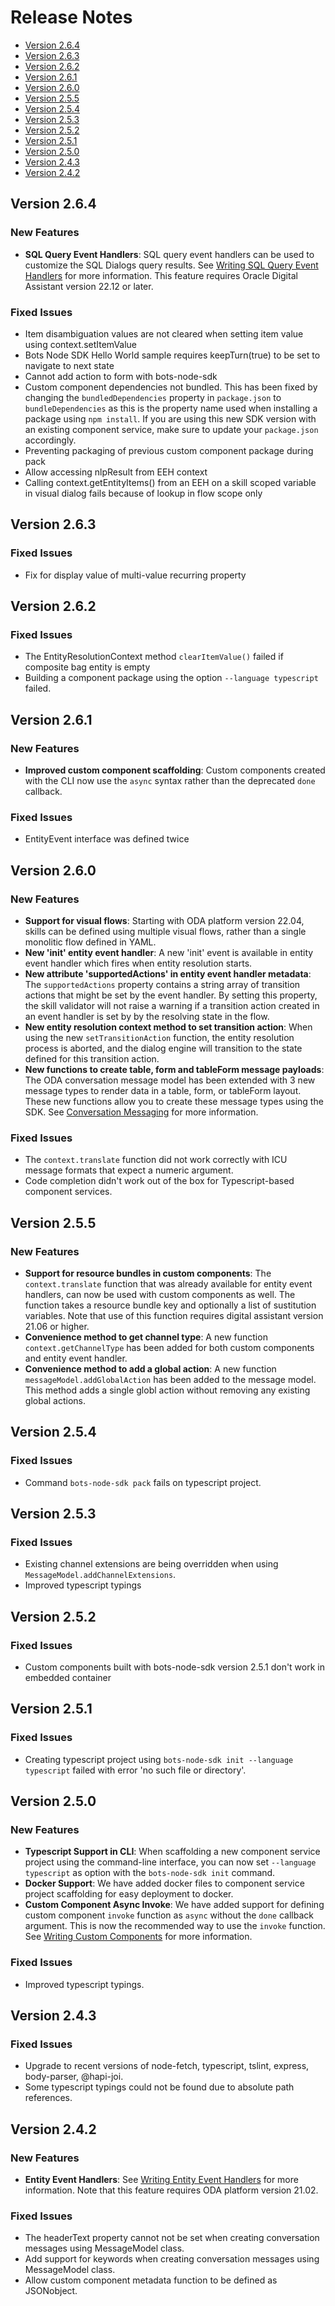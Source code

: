 # Release Notes

- [Version 2.6.4](#v264)
- [Version 2.6.3](#v263)
- [Version 2.6.2](#v262)
- [Version 2.6.1](#v261)
- [Version 2.6.0](#v260)
- [Version 2.5.5](#v255)
- [Version 2.5.4](#v254)
- [Version 2.5.3](#v253)
- [Version 2.5.2](#v252)
- [Version 2.5.1](#v251)
- [Version 2.5.0](#v250)
- [Version 2.4.3](#v243)
- [Version 2.4.2](#v242)

## Version 2.6.4 <a name="v264">

### New Features

- **SQL Query Event Handlers**: SQL query event handlers can be used to customize the SQL Dialogs query results. See [Writing SQL Query Event Handlers](https://github.com/oracle/bots-node-sdk/blob/master/DATA_QUERY_EVENT_HANDLER.md) for more information. This feature requires Oracle Digital Assistant version 22.12 or later.

### Fixed Issues

- Item disambiguation values are not cleared when setting item value using context.setItemValue
- Bots Node SDK Hello World sample requires keepTurn(true) to be set to navigate to next state
- Cannot add action to form with bots-node-sdk
- Custom component dependencies not bundled. This has been fixed by changing the `bundledDependencies` property in `package.json` to `bundleDependencies` as this is the property name used when installing a package using `npm install`. If you are using this new SDK version with an existing component service, make sure to update your `package.json` accordingly.
- Preventing packaging of previous custom component package during pack
- Allow accessing nlpResult from EEH context
- Calling context.getEntityItems() from an EEH on a skill scoped variable in visual dialog fails because of lookup in flow scope only

## Version 2.6.3 <a name="v263">

### Fixed Issues

- Fix for display value of multi-value recurring property 

## Version 2.6.2 <a name="v262">

### Fixed Issues

- The EntityResolutionContext method `clearItemValue()` failed if composite bag entity is empty
- Building a component package using the option `--language typescript` failed.

## Version 2.6.1 <a name="v261">

### New Features

- **Improved custom component scaffolding**: Custom components created with the CLI now use the `async` syntax rather than the deprecated `done` callback.

### Fixed Issues

- EntityEvent interface was defined twice

## Version 2.6.0 <a name="v260">

### New Features

- **Support for visual flows**: Starting with ODA platform version 22.04, skills can be defined using multiple visual flows, rather than a single monolitic flow defined in YAML. 
- **New 'init' entity event handler**: A new 'init' event is available in entity event handler which fires when entity resolution starts.
- **New attribute 'supportedActions' in entity event handler metadata**: The `supportedActions` property contains a string array of transition actions that might be set by the event handler. By setting this property, the skill validator will not raise a warning if a transition action created in an event handler is set by by the resolving state in the flow.
- **New entity resolution context method to set transition action**: When using the new `setTransitionAction` function, the entity resolution process is aborted, and the dialog engine will transition to the state defined for this transition action.
- **New functions to create table, form and tableForm message payloads**: The ODA conversation message model has been extended with 3 new message types to render data in a table, form, or tableForm layout. These new functions allow you to create these message types using the SDK. See [Conversation Messaging](https://github.com/oracle/bots-node-sdk/blob/master/MESSAGE_MODEL.md) for more information.

### Fixed Issues

- The `context.translate` function did not work correctly with ICU message formats that expect a numeric argument.
- Code completion didn't work out of the box for Typescript-based component services.

## Version 2.5.5 <a name="v255">

### New Features

- **Support for resource bundles in custom components**: The `context.translate` function that was already available for entity event handlers, can now be used with custom components as well. The function takes a resource bundle key and optionally a list of sustitution variables. Note that use of this function requires digital assistant version 21.06 or higher.
- **Convenience method to get channel type**: A new function `context.getChannelType` has been added for both custom components and entity event handler.
- **Convenience method to add a global action**: A new function `messageModel.addGlobalAction` has been added to the message model. This method adds a single globl action without removing any existing global actions.

## Version 2.5.4 <a name="v254">

### Fixed Issues

- Command `bots-node-sdk pack` fails on typescript project.

## Version 2.5.3 <a name="v253">

### Fixed Issues

- Existing channel extensions are being overridden when using `MessageModel.addChannelExtensions`.
- Improved typescript typings

## Version 2.5.2 <a name="v252">

### Fixed Issues

- Custom components built with bots-node-sdk version 2.5.1 don't work in embedded container

## Version 2.5.1 <a name="v251">

### Fixed Issues

- Creating typescript project using `bots-node-sdk init --language typescript` failed with error 'no such file or directory'.

## Version 2.5.0 <a name="v250">

### New Features

- **Typescript Support in CLI**: When scaffolding a new component service project using the command-line interface, you can now set `--language typescript` as option with the `bots-node-sdk init` command.
- **Docker Support**: We have added docker files to component service project scaffolding for easy deployment to docker.
- **Custom Component Async Invoke**: We have added support for defining custom component `invoke` function as `async` without the `done` callback argument. This is now the recommended way to use the `invoke` function. See [Writing Custom Components](https://github.com/oracle/bots-node-sdk/blob/master/CUSTOM_COMPONENT.md) for more information.

### Fixed Issues

- Improved typescript typings.

## Version 2.4.3 <a name="v243">

### Fixed Issues

- Upgrade to recent versions of node-fetch, typescript, tslint, express, body-parser, @hapi-joi.
- Some typescript typings could not be found due to absolute path references.

## Version 2.4.2 <a name="v242">

### New Features

- **Entity Event Handlers**: See [Writing Entity Event Handlers](https://github.com/oracle/bots-node-sdk/blob/master/ENTIY_EVENT_HANDLER.md) for more information. Note that this feature requires ODA platform version 21.02.

### Fixed Issues

- The headerText property cannot not be set when creating conversation messages using MessageModel class.
- Add support for keywords when creating conversation messages using MessageModel class.
- Allow custom component metadata function to be defined as JSONobject.